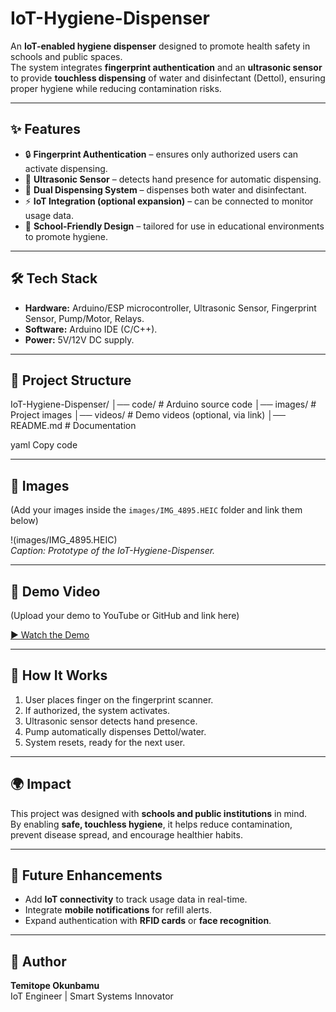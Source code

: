 # IoT-Hygiene-Dispenser

An **IoT-enabled hygiene dispenser** designed to promote health safety in schools and public spaces.  
The system integrates **fingerprint authentication** and an **ultrasonic sensor** to provide **touchless dispensing** of water and disinfectant (Dettol), ensuring proper hygiene while reducing contamination risks.  

---

## ✨ Features
- 🔒 **Fingerprint Authentication** – ensures only authorized users can activate dispensing.  
- 📡 **Ultrasonic Sensor** – detects hand presence for automatic dispensing.  
- 🚰 **Dual Dispensing System** – dispenses both water and disinfectant.  
- ⚡ **IoT Integration (optional expansion)** – can be connected to monitor usage data.  
- 🏫 **School-Friendly Design** – tailored for use in educational environments to promote hygiene.  

---

## 🛠️ Tech Stack
- **Hardware:** Arduino/ESP microcontroller, Ultrasonic Sensor, Fingerprint Sensor, Pump/Motor, Relays.  
- **Software:** Arduino IDE (C/C++).  
- **Power:** 5V/12V DC supply.  

---

## 📂 Project Structure
IoT-Hygiene-Dispenser/
│── code/ # Arduino source code
│── images/ # Project images
│── videos/ # Demo videos (optional, via link)
│── README.md # Documentation

yaml
Copy code

---

## 📸 Images
(Add your images inside the `images/IMG_4895.HEIC` folder and link them below)

!(images/IMG_4895.HEIC)  
*Caption: Prototype of the IoT-Hygiene-Dispenser.*

---

## 🎥 Demo Video
(Upload your demo to YouTube or GitHub and link here)

[▶️ Watch the Demo](https://www.youtube.com/)  

---

## 🚀 How It Works
1. User places finger on the fingerprint scanner.  
2. If authorized, the system activates.  
3. Ultrasonic sensor detects hand presence.  
4. Pump automatically dispenses Dettol/water.  
5. System resets, ready for the next user.  

---

## 🌍 Impact
This project was designed with **schools and public institutions** in mind.  
By enabling **safe, touchless hygiene**, it helps reduce contamination, prevent disease spread, and encourage healthier habits.  

---

## 🔮 Future Enhancements
- Add **IoT connectivity** to track usage data in real-time.  
- Integrate **mobile notifications** for refill alerts.  
- Expand authentication with **RFID cards** or **face recognition**.  

---

## 👤 Author
**Temitope Okunbamu**  
IoT Engineer | Smart Systems Innovator  
